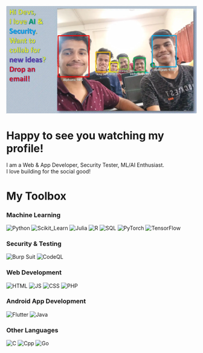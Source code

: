 
![FaceRecognitionImg](/img001e.webp)
# Happy to see you watching my profile!
I am a Web & App Developer, Security Tester, ML/AI Enthusiast. <br>
I love building for the social good!

# My Toolbox
### Machine Learning
![Python](https://img.shields.io/badge/Python-Green)
![Scikit_Learn](https://img.shields.io/badge/Scikit_Learn-Yellow)
![Julia](https://img.shields.io/badge/Julia-Red)
![R](https://img.shields.io/badge/R-Blue)
![SQL](https://img.shields.io/badge/SQL-Blue)
![PyTorch](https://img.shields.io/badge/PyTorch-Orange)
![TensorFlow](https://img.shields.io/badge/TensorFlow-Orange)

### Security & Testing
![Burp Suit](https://img.shields.io/badge/Burp_Suit-Orange)
![CodeQL](https://img.shields.io/badge/CodeQL-Blue)

### Web Development
![HTML](https://img.shields.io/badge/HTML-Blue)
![JS](https://img.shields.io/badge/JS-Blue)
![CSS](https://img.shields.io/badge/HTML-Blue)
![PHP](https://img.shields.io/badge/PHP-Green)

### Android App Development
![Flutter](https://img.shields.io/badge/Flutter-Blue)
![Java](https://img.shields.io/badge/Java-Orange)

### Other Languages
![C](https://img.shields.io/badge/C-Blue)
![Cpp](https://img.shields.io/badge/C++-Blue)
![Go](https://img.shields.io/badge/Go-Blue)